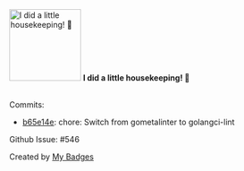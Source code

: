 <img src="https://github.com/my-badges/my-badges/blob/master/src/all-badges/chore-commit/chore-commit.png?raw=true" alt="I did a little housekeeping! 🧹" title="I did a little housekeeping! 🧹" width="128">
<strong>I did a little housekeeping! 🧹</strong>
<br><br>

Commits:

- <a href="https://github.com/nexeck/gomplate/commit/b65e14e1fda1c005a07ec9b98e746ce3d699521a">b65e14e</a>: chore: Switch from gometalinter to golangci-lint

Github Issue: #546


Created by <a href="https://github.com/my-badges/my-badges">My Badges</a>